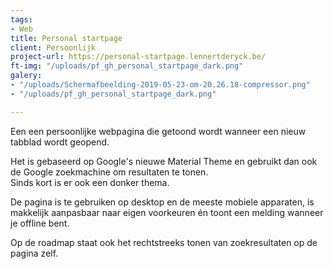 ```yaml
---
tags:
- Web
title: Personal startpage
client: Persoonlijk
project-url: https://personal-startpage.lennertderyck.be/
ft-img: "/uploads/pf_gh_personal_startpage_dark.png"
galery:
- "/uploads/Schermafbeelding-2019-05-23-om-20.26.18-compressor.png"
- "/uploads/pf_gh_personal_startpage_dark.png"

---
```

Een een persoonlijke webpagina die getoond wordt wanneer een nieuw tabblad wordt geopend.

Het is gebaseerd op Google's nieuwe Material Theme en gebruikt dan ook de Google zoekmachine om resultaten te tonen.  
Sinds kort is er ook een donker thema.

De pagina is te gebruiken op desktop en de meeste mobiele apparaten, is makkelijk aanpasbaar naar eigen voorkeuren én toont een melding wanneer je offline bent.

Op de roadmap staat ook het rechtstreeks tonen van zoekresultaten op de pagina zelf.